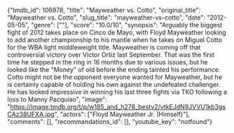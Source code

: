{"tmdb_id": 106978, "title": "Mayweather vs. Cotto", "original_title": "Mayweather vs. Cotto", "slug_title": "mayweather-vs-cotto", "date": "2012-05-05", "genre": [""], "score": "10.0/10", "synopsis": "Arguably the biggest fight of 2012 takes place on Cinco de Mayo, with Floyd Mayweather looking to add another championship to his mantle when he takes on Miguel Cotto for the WBA light middleweight title.  Mayweather is coming off that controversial victory over Victor Ortiz last September. That was the first time he stepped in the ring in 16 months due to various issues, but he looked like the \"Money\" of old before the ending tainted his performance.  Cotto might not be the opponent everyone wanted for Mayweather, but he is certainly capable of holding his own against the undefeated challenger. He has looked impressive in winning his last three fights via TKO following a loss to Manny Pacquiao", "image": "https://image.tmdb.org/t/p/w185_and_h278_bestv2/vtkEJdN9JVVU1kb3gsCAz38UFXA.jpg", "actors": ["Floyd Mayweather Jr. (Himself)"], "comments": [], "recommandations_id": [], "youtube_key": "notfound"}
